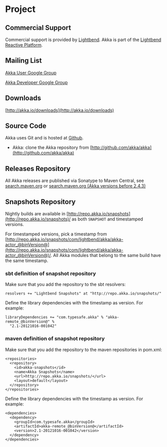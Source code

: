 # Project

## Commercial Support

Commercial support is provided by [Lightbend](http://www.lightbend.com).
Akka is part of the [Lightbend Reactive Platform](http://www.lightbend.com/platform).

## Mailing List

[Akka User Google Group](http://groups.google.com/group/akka-user)

[Akka Developer Google Group](http://groups.google.com/group/akka-dev)

## Downloads

[http://akka.io/downloads](http://akka.io/downloads)

## Source Code

Akka uses Git and is hosted at [Github](http://github.com).

 * Akka: clone the Akka repository from [http://github.com/akka/akka](http://github.com/akka/akka)

## Releases Repository

All Akka releases are published via Sonatype to Maven Central, see
[search.maven.org](http://search.maven.org/#search%7Cga%7C1%7Cg%3A%22com.typesafe.akka%22)
or
[search.maven.org (Akka versions before 2.4.3)](http://search.maven.org/#search%7Cga%7C1%7Cg%3A%22com.typesafe.akka%22)

## Snapshots Repository

Nightly builds are available in [http://repo.akka.io/snapshots](http://repo.akka.io/snapshots)/ as both `SNAPSHOT` and
timestamped versions.

For timestamped versions, pick a timestamp from
[http://repo.akka.io/snapshots/com/lightbend/akka/akka-actor_@binVersion@](http://repo.akka.io/snapshots/com/lightbend/akka/akka-actor_@binVersion@)/.
All Akka modules that belong to the same build have the same timestamp.

### sbt definition of snapshot repository

Make sure that you add the repository to the sbt resolvers:

```
resolvers += "Lightbend Snapshots" at "http://repo.akka.io/snapshots/"
```

Define the library dependencies with the timestamp as version. For example:

```
libraryDependencies += "com.typesafe.akka" % "akka-remote_@binVersion@" %
  "2.1-20121016-001042"
```

### maven definition of snapshot repository

Make sure that you add the repository to the maven repositories in pom.xml:

```
<repositories>
  <repository>
    <id>akka-snapshots</id>
    <name>Akka Snapshots</name>
    <url>http://repo.akka.io/snapshots/</url>
    <layout>default</layout>
  </repository>
</repositories>
```

Define the library dependencies with the timestamp as version. For example:

```
<dependencies>
  <dependency>
    <groupId>com.typesafe.akka</groupId>
    <artifactId>akka-remote_@binVersion@</artifactId>
    <version>2.1-20121016-001042</version>
  </dependency>
</dependencies>
```
